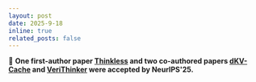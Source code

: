 ```yaml
---
layout: post
date: 2025-9-18
inline: true
related_posts: false
---
```


🍺 **One first-author paper [Thinkless](https://arxiv.org/abs/2505.13379) and two co-authored papers [dKV-Cache](https://arxiv.org/abs/2505.15781) and [VeriThinker](https://arxiv.org/abs/2505.17941) were accepted by NeurIPS'25.**
